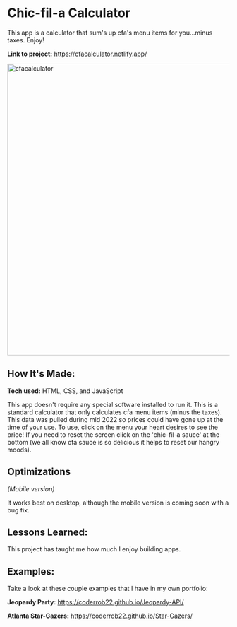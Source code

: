 # Chic-fil-a Calculator

This app is a calculator that sum's up cfa's menu items for you...minus taxes. Enjoy!

**Link to project:** https://cfacalculator.netlify.app/

<img width="660" alt="cfacalculator" src="https://user-images.githubusercontent.com/105181695/203996755-835f1ad7-72a5-4805-8e63-20460163f458.png">


## How It's Made:

**Tech used:** HTML, CSS, and JavaScript

This app doesn't require any special software installed to run it. This is a standard calculator that only calculates cfa menu items (minus the taxes). This data was pulled during mid 2022 so prices could have gone up at the time of your use. To use, click on the menu your heart desires to see the price! If you need to reset the screen click on the 'chic-fil-a sauce' at the bottom (we all know cfa sauce is so delicious it helps to reset our hangry moods). 

## Optimizations
*(Mobile version)*

It works best on desktop, although the mobile version is coming soon with a bug fix.

## Lessons Learned:

This project has taught me how much I enjoy building apps.

## Examples:
Take a look at these couple examples that I have in my own portfolio:

**Jeopardy Party:** https://coderrob22.github.io/Jeopardy-API/

**Atlanta Star-Gazers:** https://coderrob22.github.io/Star-Gazers/
